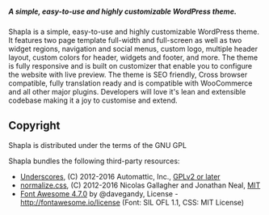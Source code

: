 ##### A simple, easy-to-use and highly customizable WordPress theme.

Shapla is a simple, easy-to-use and highly customizable WordPress theme. It features two page template full-width and full-screen as well as two widget regions, navigation and social menus, custom logo, multiple header layout, custom colors for header, widgets and footer, and more. The theme is fully responsive and is built on customizer that enable you to configure the website with live preview. The theme is SEO friendly, Cross browser compatible, fully translation ready and is compatible with WooCommerce and all other major plugins. Developers will love it's lean and extensible codebase making it a joy to customise and extend.

## Copyright

Shapla is distributed under the terms of the GNU GPL

Shapla bundles the following third-party resources:

* [Underscores](http://underscores.me/), (C) 2012-2016 Automattic, Inc., [GPLv2 or later](https://www.gnu.org/licenses/gpl-2.0.html)
* [normalize.css](http://necolas.github.io/normalize.css/), (C) 2012-2016 Nicolas Gallagher and Jonathan Neal, [MIT](http://opensource.org/licenses/MIT)
* [Font Awesome 4.7.0](http://fontawesome.io) by @davegandy, License - http://fontawesome.io/license (Font: SIL OFL 1.1, CSS: MIT License)
